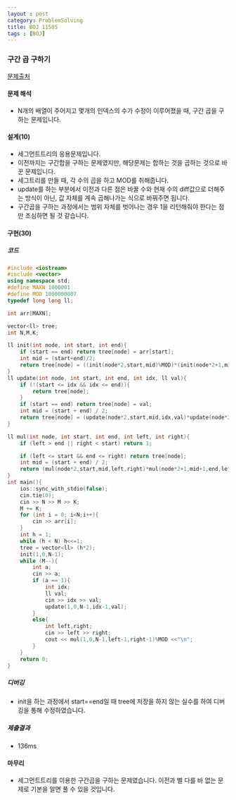 ```yaml
---
layout : post
category: ProblemSolving
title: BOJ 11505
tags : [BOJ]
---
```

### 구간 곱 구하기

[문제출처](https://www.acmicpc.net/problem/11505)

#### 문제 해석
  
- N개의 배열이 주어지고 몇개의 인덱스의 수가 수정이 이루어졌을 때, 구간 곱을 구하는 문제입니다.

#### 설계(10)

- 세그먼트트리의 응용문제입니다.
- 이전까지는 구간합을 구하는 문제였지만, 해당문제는 합하는 것을 곱하는 것으로 바꾼 문제입니다.
- 세그트리를 만들 때, 각 수의 곱을 하고 MOD를 취해줍니다.
- update를 하는 부분에서 이전과 다른 점은 바꿀 수와 현재 수의 diff값으로 더해주는 방식이 아닌, 값 자체를 계속 곱해나가는 식으로 바꿔주면 됩니다.
- 구간곱을 구하는 과정에서는 범위 자체를 벗어나는 경우 1을 리턴해줘야 한다는 점만 조심하면 될 것 같습니다.

#### 구현(30)

##### 코드

```cpp
#include <iostream>
#include <vector>
using namespace std;
#define MAXN 1000001
#define MOD 1000000007
typedef long long ll;

int arr[MAXN];

vector<ll> tree;
int N,M,K;

ll init(int node, int start, int end){
    if (start == end) return tree[node] = arr[start];
    int mid = (start+end)/2;
    return tree[node] = ((init(node*2,start,mid)%MOD)*(init(node*2+1,mid+1, end)%MOD))%MOD;
}
ll update(int node, int start, int end, int idx, ll val){
    if (!(start <= idx && idx <= end)){
        return tree[node];
    }
    if (start == end) return tree[node] = val;
    int mid = (start + end) / 2;
    return tree[node] = (update(node*2,start,mid,idx,val)*update(node*2+1,mid+1,end,idx,val))%MOD;
}

ll mul(int node, int start, int end, int left, int right){
    if (left > end || right < start) return 1;

    if (left <= start && end <= right) return tree[node];
    int mid = (start + end) / 2;
    return (mul(node*2,start,mid,left,right)*mul(node*2+1,mid+1,end,left,right))%MOD;
}
int main(){
    ios::sync_with_stdio(false);
    cin.tie(0);
    cin >> N >> M >> K;
    M += K;
    for (int i = 0; i<N;i++){
        cin >> arr[i];
    }
    int h = 1;
    while (h < N) h<<=1;
    tree = vector<ll> (h*2);
    init(1,0,N-1);
    while (M--){
        int a;
        cin >> a;
        if (a == 1){
            int idx;
            ll val;
            cin >> idx >> val;
            update(1,0,N-1,idx-1,val);
        }
        else{
            int left,right;
            cin >> left >> right;
            cout << mul(1,0,N-1,left-1,right-1)%MOD <<"\n";
        }
    }
    return 0;
}
```

##### 디버깅

- init을 하는 과정에서 start==end일 때 tree에 저장을 하지 않는 실수를 하여 디버깅을 통해 수정하였습니다.

##### 제출결과

- 136ms

#### 마무리

- 세그먼트트리를 이용한 구간곱을 구하는 문제였습니다. 이전과 별 다를 바 없는 문제로 기본을 알면 풀 수 있을 것입니다.
